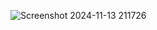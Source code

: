 
![Screenshot 2024-11-13 211726](https://github.com/user-attachments/assets/0ebe61c7-e0f3-43c3-888d-399d809c9562)
